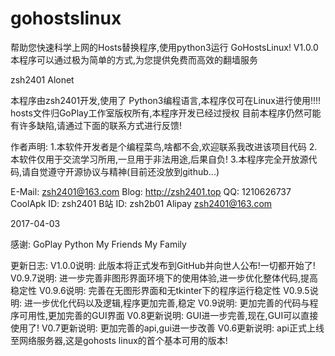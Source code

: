 # gohostslinux
帮助您快速科学上网的Hosts替换程序,使用python3运行
GoHostsLinux!  V1.0.0
本程序可以通过极为简单的方式,为您提供免费而高效的翻墙服务



zsh2401
Alonet

本程序由zsh2401开发,使用了 Python3编程语言,本程序仅可在Linux进行使用!!!!
hosts文件归GoPlay工作室版权所有,本程序开发已经过授权
目前本程序仍然可能有许多缺陷,请通过下面的联系方式进行反馈!

作者声明:
1.本软件开发者是个编程菜鸟,啥都不会,欢迎联系我改进该项目代码
2.本软件仅用于交流学习所用,一旦用于非法用途,后果自负!
3.本程序完全开放源代码,请自觉遵守开源协议与精神(目前还没放到github...)

E-Mail:         zsh2401@163.com
Blog:           http://zsh2401.top
QQ:             1210626737
CoolApk ID:     zsh2401
B站 ID:         zsh2b01
Alipay          zsh2401@163.com


2017-04-03

感谢:
GoPlay
Python
My Friends
My Family

更新日志:
V1.0.0说明:
    此版本将正式发布到GitHub并向世人公布!一切都开始了!
V0.9.7说明:
    进一步完善非图形界面环境下的使用体验,进一步优化整体代码,提高稳定性
V0.9.6说明:
    完善在无图形界面和无tkinter下的程序运行稳定性
V0.9.5说明:
    进一步优化代码以及逻辑,程序更加完善,稳定
V0.9说明:
    更加完善的代码与程序可用性,更加完善的GUI界面
V0.8更新说明:
    GUI进一步完善,现在,GUI可以直接使用了!
V0.7更新说明:
    更加完善的api,gui进一步改善
V0.6更新说明:
    api正式上线至网络服务器,这是gohosts linux的首个基本可用的版本!
    


